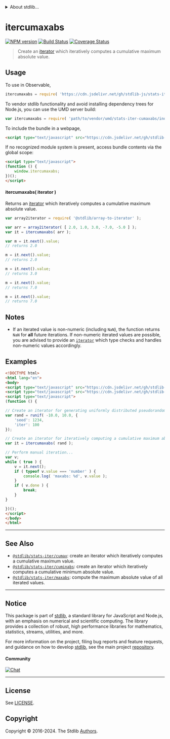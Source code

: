 <!--

@license Apache-2.0

Copyright (c) 2019 The Stdlib Authors.

Licensed under the Apache License, Version 2.0 (the "License");
you may not use this file except in compliance with the License.
You may obtain a copy of the License at

   http://www.apache.org/licenses/LICENSE-2.0

Unless required by applicable law or agreed to in writing, software
distributed under the License is distributed on an "AS IS" BASIS,
WITHOUT WARRANTIES OR CONDITIONS OF ANY KIND, either express or implied.
See the License for the specific language governing permissions and
limitations under the License.

-->


<details>
  <summary>
    About stdlib...
  </summary>
  <p>We believe in a future in which the web is a preferred environment for numerical computation. To help realize this future, we've built stdlib. stdlib is a standard library, with an emphasis on numerical and scientific computation, written in JavaScript (and C) for execution in browsers and in Node.js.</p>
  <p>The library is fully decomposable, being architected in such a way that you can swap out and mix and match APIs and functionality to cater to your exact preferences and use cases.</p>
  <p>When you use stdlib, you can be absolutely certain that you are using the most thorough, rigorous, well-written, studied, documented, tested, measured, and high-quality code out there.</p>
  <p>To join us in bringing numerical computing to the web, get started by checking us out on <a href="https://github.com/stdlib-js/stdlib">GitHub</a>, and please consider <a href="https://opencollective.com/stdlib">financially supporting stdlib</a>. We greatly appreciate your continued support!</p>
</details>

# itercumaxabs

[![NPM version][npm-image]][npm-url] [![Build Status][test-image]][test-url] [![Coverage Status][coverage-image]][coverage-url] <!-- [![dependencies][dependencies-image]][dependencies-url] -->

> Create an [iterator][mdn-iterator-protocol] which iteratively computes a cumulative maximum absolute value.

<section class="intro">

</section>

<!-- /.intro -->

<!-- Package usage documentation. -->



<section class="usage">

## Usage

To use in Observable,

```javascript
itercumaxabs = require( 'https://cdn.jsdelivr.net/gh/stdlib-js/stats-iter-cumaxabs@umd/browser.js' )
```

To vendor stdlib functionality and avoid installing dependency trees for Node.js, you can use the UMD server build:

```javascript
var itercumaxabs = require( 'path/to/vendor/umd/stats-iter-cumaxabs/index.js' )
```

To include the bundle in a webpage,

```html
<script type="text/javascript" src="https://cdn.jsdelivr.net/gh/stdlib-js/stats-iter-cumaxabs@umd/browser.js"></script>
```

If no recognized module system is present, access bundle contents via the global scope:

```html
<script type="text/javascript">
(function () {
    window.itercumaxabs;
})();
</script>
```

#### itercumaxabs( iterator )

Returns an [iterator][mdn-iterator-protocol] which iteratively computes a cumulative maximum absolute value.

```javascript
var array2iterator = require( '@stdlib/array-to-iterator' );

var arr = array2iterator( [ 2.0, 1.0, 3.0, -7.0, -5.0 ] );
var it = itercumaxabs( arr );

var m = it.next().value;
// returns 2.0

m = it.next().value;
// returns 2.0

m = it.next().value;
// returns 3.0

m = it.next().value;
// returns 7.0

m = it.next().value;
// returns 7.0
```

</section>

<!-- /.usage -->

<!-- Package usage notes. Make sure to keep an empty line after the `section` element and another before the `/section` close. -->

<section class="notes">

## Notes

-   If an iterated value is non-numeric (including `NaN`), the function returns `NaN` for **all** future iterations. If non-numeric iterated values are possible, you are advised to provide an [`iterator`][mdn-iterator-protocol] which type checks and handles non-numeric values accordingly.

</section>

<!-- /.notes -->

<!-- Package usage examples. -->

<section class="examples">

## Examples

<!-- eslint no-undef: "error" -->

```html
<!DOCTYPE html>
<html lang="en">
<body>
<script type="text/javascript" src="https://cdn.jsdelivr.net/gh/stdlib-js/random-iter-uniform@umd/browser.js"></script>
<script type="text/javascript" src="https://cdn.jsdelivr.net/gh/stdlib-js/stats-iter-cumaxabs@umd/browser.js"></script>
<script type="text/javascript">
(function () {

// Create an iterator for generating uniformly distributed pseudorandom numbers:
var rand = runif( -10.0, 10.0, {
    'seed': 1234,
    'iter': 100
});

// Create an iterator for iteratively computing a cumulative maximum absolute value:
var it = itercumaxabs( rand );

// Perform manual iteration...
var v;
while ( true ) {
    v = it.next();
    if ( typeof v.value === 'number' ) {
        console.log( 'maxabs: %d', v.value );
    }
    if ( v.done ) {
        break;
    }
}

})();
</script>
</body>
</html>
```

</section>

<!-- /.examples -->

<!-- Section to include cited references. If references are included, add a horizontal rule *before* the section. Make sure to keep an empty line after the `section` element and another before the `/section` close. -->

<section class="references">

</section>

<!-- /.references -->

<!-- Section for related `stdlib` packages. Do not manually edit this section, as it is automatically populated. -->

<section class="related">

* * *

## See Also

-   <span class="package-name">[`@stdlib/stats-iter/cumax`][@stdlib/stats/iter/cumax]</span><span class="delimiter">: </span><span class="description">create an iterator which iteratively computes a cumulative maximum value.</span>
-   <span class="package-name">[`@stdlib/stats-iter/cuminabs`][@stdlib/stats/iter/cuminabs]</span><span class="delimiter">: </span><span class="description">create an iterator which iteratively computes a cumulative minimum absolute value.</span>
-   <span class="package-name">[`@stdlib/stats-iter/maxabs`][@stdlib/stats/iter/maxabs]</span><span class="delimiter">: </span><span class="description">compute the maximum absolute value of all iterated values.</span>

</section>

<!-- /.related -->

<!-- Section for all links. Make sure to keep an empty line after the `section` element and another before the `/section` close. -->


<section class="main-repo" >

* * *

## Notice

This package is part of [stdlib][stdlib], a standard library for JavaScript and Node.js, with an emphasis on numerical and scientific computing. The library provides a collection of robust, high performance libraries for mathematics, statistics, streams, utilities, and more.

For more information on the project, filing bug reports and feature requests, and guidance on how to develop [stdlib][stdlib], see the main project [repository][stdlib].

#### Community

[![Chat][chat-image]][chat-url]

---

## License

See [LICENSE][stdlib-license].


## Copyright

Copyright &copy; 2016-2024. The Stdlib [Authors][stdlib-authors].

</section>

<!-- /.stdlib -->

<!-- Section for all links. Make sure to keep an empty line after the `section` element and another before the `/section` close. -->

<section class="links">

[npm-image]: http://img.shields.io/npm/v/@stdlib/stats-iter-cumaxabs.svg
[npm-url]: https://npmjs.org/package/@stdlib/stats-iter-cumaxabs

[test-image]: https://github.com/stdlib-js/stats-iter-cumaxabs/actions/workflows/test.yml/badge.svg?branch=v0.2.0
[test-url]: https://github.com/stdlib-js/stats-iter-cumaxabs/actions/workflows/test.yml?query=branch:v0.2.0

[coverage-image]: https://img.shields.io/codecov/c/github/stdlib-js/stats-iter-cumaxabs/main.svg
[coverage-url]: https://codecov.io/github/stdlib-js/stats-iter-cumaxabs?branch=main

<!--

[dependencies-image]: https://img.shields.io/david/stdlib-js/stats-iter-cumaxabs.svg
[dependencies-url]: https://david-dm.org/stdlib-js/stats-iter-cumaxabs/main

-->

[chat-image]: https://img.shields.io/gitter/room/stdlib-js/stdlib.svg
[chat-url]: https://app.gitter.im/#/room/#stdlib-js_stdlib:gitter.im

[stdlib]: https://github.com/stdlib-js/stdlib

[stdlib-authors]: https://github.com/stdlib-js/stdlib/graphs/contributors

[umd]: https://github.com/umdjs/umd
[es-module]: https://developer.mozilla.org/en-US/docs/Web/JavaScript/Guide/Modules

[deno-url]: https://github.com/stdlib-js/stats-iter-cumaxabs/tree/deno
[deno-readme]: https://github.com/stdlib-js/stats-iter-cumaxabs/blob/deno/README.md
[umd-url]: https://github.com/stdlib-js/stats-iter-cumaxabs/tree/umd
[umd-readme]: https://github.com/stdlib-js/stats-iter-cumaxabs/blob/umd/README.md
[esm-url]: https://github.com/stdlib-js/stats-iter-cumaxabs/tree/esm
[esm-readme]: https://github.com/stdlib-js/stats-iter-cumaxabs/blob/esm/README.md
[branches-url]: https://github.com/stdlib-js/stats-iter-cumaxabs/blob/main/branches.md

[stdlib-license]: https://raw.githubusercontent.com/stdlib-js/stats-iter-cumaxabs/main/LICENSE

[mdn-iterator-protocol]: https://developer.mozilla.org/en-US/docs/Web/JavaScript/Reference/Iteration_protocols#The_iterator_protocol

<!-- <related-links> -->

[@stdlib/stats/iter/cumax]: https://github.com/stdlib-js/stats-iter-cumax/tree/umd

[@stdlib/stats/iter/cuminabs]: https://github.com/stdlib-js/stats-iter-cuminabs/tree/umd

[@stdlib/stats/iter/maxabs]: https://github.com/stdlib-js/stats-iter-maxabs/tree/umd

<!-- </related-links> -->

</section>

<!-- /.links -->
